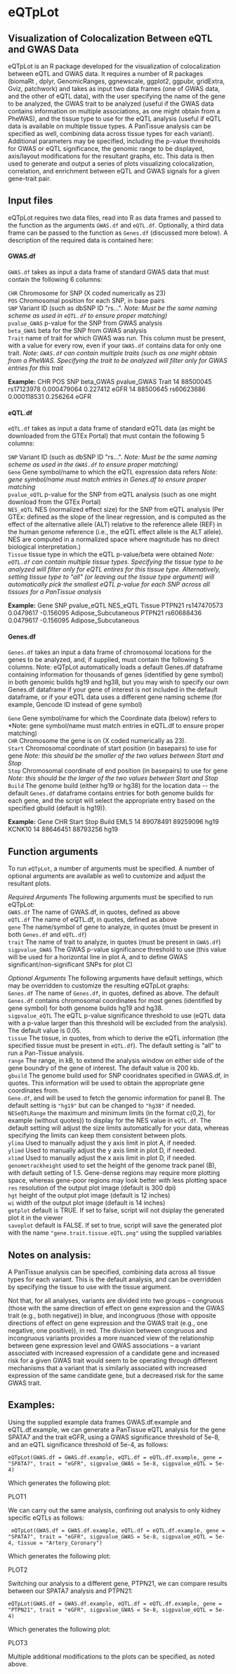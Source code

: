 # eQTpLot
## Visualization of Colocalization Between eQTL and GWAS Data

eQTpLot is an R package developed for the visualization of colocalization between eQTL and GWAS data. It requires a number of R packages (biomaRt , dplyr, GenomicRanges, ggnewscale, ggplot2, ggpubr, gridExtra, Gviz, patchwork) and takes as input two data frames (one of GWAS data, and the other of eQTL data), with the user specifying the name of the gene to be analyzed, the GWAS trait to be analyzed (useful if the GWAS data contains information on multiple associations, as one might obtain from a PheWAS), and the tissue type to use for the eQTL analysis (useful if eQTL data is available on multiple tissue types. A PanTissue analysis can be specified as well, combining data across tissue types for each variant). Additional parameters may be specified, including the p-value thresholds for GWAS or eQTL significance, the genomic range to be displayed, axis/layout modifications for the resultant graphs, etc. This data is then used to generate and output a series of plots visualizing colocalization, correlation, and enrichment between eQTL and GWAS signals for a given gene-trait pair.


## Input files
eQTpLot requires two data files, read into R as data frames and passed to the function as the arguments `GWAS.df` and `eQTL.df`. Optionally, a third data frame can be passed to the function as `Genes.df` (discussed more below). A description of the required data is contained here:

#### GWAS.df

`GWAS.df` takes as input a data frame of standard GWAS data that must contain the following 6 columns:

  `CHR` Chromosome for SNP (X coded numerically as 23)  
  `POS` Chromosomal position for each SNP, in base pairs  
  `SNP` Variant ID (such as dbSNP ID "rs...". *Note: Must be the same naming scheme as used in `eQTL.df` to ensure proper matching)*  
  `pvalue_GWAS` p-value for the SNP from GWAS analysis  
  `beta_GWAS` beta for the SNP from GWAS analysis  
  `Trait` name of trait for which GWAS was run. This column must be present, with a value for every row, even if your `GWAS.df` contains data for only one trait. *Note: `GWAS.df` can contain multiple traits (such as one might obtain from a PheWAS. Specifying the trait to be analyzed will filter only for GWAS entries for this trait*
  
**Example:**
    CHR	POS		SNP		beta_GWAS	pvalue_GWAS	Trait
    14		88500045	rs17123978	0.000479064	0.227412	eGFR
    14		88500645	rs60623686	0.000118531	0.256264	eGFR

  

#### eQTL.df
`eQTL.df` takes as input a data frame of standard eQTL data (as might be downloaded from the GTEx Portal) that must contain the following 5 columns:

`SNP` Variant ID (such as dbSNP ID "rs...". *Note: Must be the same naming scheme as used in the `GWAS.df` to ensure proper matching)*  
`Gene` Gene symbol/name to which the eQTL expression data refers *Note: gene symbol/name must match entries in Genes.df to ensure proper matching*  
`pvalue_eQTL` p-value for the SNP from eQTL analysis (such as one might download from the GTEx Portal)  
`NES_eQTL` NES (normalized effect size) for the SNP from eQTL analysis (Per GTEx: defined as the slope of the linear regression, and is computed as the effect of the alternative allele (ALT) relative to the reference allele (REF) in the human genome reference (i.e., the eQTL effect allele is the ALT allele). NES are computed in a normalized space where magnitude has no direct biological interpretation.)  
`Tissue` tissue type in which the eQTL p-value/beta were obtained *Note: `eQTL.df` can contain multiple tissue types. Specifying the tissue type to be analyzed will filter only for eQTL entires for this tissue type. Alternatively, setting tissue type to "all" (or leaving out the tissue type argument) will automatically pick the smallest eQTL p-value for each SNP across all tissues for a PanTissue analysis*
  
**Example:**
    Gene	SNP		pvalue_eQTL	NES_eQTL	Tissue
    PTPN21	rs147470573	0.0479617	-0.156095	Adipose_Subcutaneous
    PTPN21	rs60688436	0.0479617	-0.156095	Adipose_Subcutaneous



#### Genes.df
`Genes.df` takes an input a data frame of chromosomal locations for the genes to be analyzed, and, if supplied, must contain the following 5 columns. Note: eQTpLot automatically loads a default Genes.df dataframe containing information for thousands of genes (identified by gene symbol) in both genomic builds hg19 and hg38, but you may wish to specify our own Genes.df dataframe if your gene of interest is not included in the default dataframe, or if your eQTL data uses a different gene naming scheme (for example, Gencode ID instead of gene symbol)

`Gene` Gene symbol/name for which the Coordinate data (below) refers to *Note: gene symbol/name must match entries in eQTL.df to ensure proper matching)  
`CHR` Chromosome the gene is on (X coded numerically as 23).  
`Start` Chromosomal coordinate of start position (in basepairs) to use for gene *Note: this should be the smaller of the two values between Start and Stop*  
`Stop` Chromosomal coordinate of end position (in basepairs) to use for gene *Note: this should be the larger of the two values between Start and Stop*  
`Build` The genome build (either hg19 or hg38) for the location data -- the default `Genes.df` dataframe contains entries for both genome builds for each gene, and the script will select the appropriate entry based on the specified gbuild (default is hg19)).

**Example:**
    Gene		CHR	Start		Stop		Build
    EML5		14	89078491	89259096	hg19
    KCNK10	14	88646451	88793256	hg19
    


## Function arguments
To run `eQTpLot`, a number of arguments must be specified. A number of optional arguments are available as well to customize and adjust the resultant plots.

*Required Arguments*
The following arguments must be specified to run eQTpLot:   
`GWAS.df` The name of GWAS.df, in quotes, defined as above  
`eQTL.df` The name of eQTL.df, in quotes, defined as above  
`gene` The name/symbol of gene to analyze, in quotes (must be present in both `Genes.df` and `eQTL.df`)  
`trait` The name of trait to analyze, in quotes (must be present in `GWAS.df`)  
`sigpvalue_GWAS` The GWAS p-value significance threshold to use (this value will be used for a horizontal line in plot A, and to define GWAS significant/non-significant SNPs for plot C)


*Optional Arguments*
The following arguments have default settings, which may be overridden to customize the resulting eQTpLot graphs:  
`Genes.df` The name of `Genes.df`, in quotes, defined as above. The default `Genes.df` contains chromosomal coordinates for most genes (identified by gene symbol) for both genome builds hg19 and hg38.  
`sigpvalue_eQTL`  The eQTL p-value significance threshold to use (eQTL data with a p-value larger than this threshold will be excluded from the analysis). The default value is 0.05.  
`tissue` The tissue, in quotes, from which to derive the eQTL information (the specified tissue must be present in `eQTL.df`). The default setting is "all" to run a Pan-Tissue analysis.  
`range` The range, in kB, to extend the analysis window on either side of the gene boundry of the gene of interest. The default value is 200 kb.  
`gbuild` The genome build used for SNP cooridnates specified in GWAS.df, in quotes. This information will be used to obtain the appropriate gene coordinates from.  
`Gene.df`, and will be used to fetch the genomic information for panel B. The default setting is `"hg19"` but can be changed to `"hg38"` if needed.   
`NESeQTLRange` the maximum and minimum limits (in the format c(0,2), for example (without quotes)) to display for the NES value in  `eQTL.df`. The default setting will adjust the size limits automatically for your data, whereas specifying the limits can keep them consistent between plots.   
`ylima` Used to manually adjust the y axis limit in plot A, if needed.  
`ylimd` Used to manually adjust the y axis limit in plot D, if needed.  
`xlimd` Used to manually adjust the x axis limit in plot D, if needed.  
`genometrackheight` used to set the height of the genome track panel (B), with default setting of 1.5. Gene-dense regions may require more plotting space, whereas gene-poor regions may look better with less plotting space   
`res` resolution of the output plot image (default is 300 dpi)  
`hgt` height of the output plot image (default is 12 inches)  
`wi` width of the output plot image (default is 14 inches)  
`getplot` default is TRUE. If set to false, script will not dsiplay the generated plot it in the viewer  
`saveplot` default is FALSE. If set to true, script will save the generated plot with the name `"gene.trait.tissue.eQTL.png"` using the supplied variables


## Notes on analysis:
A PanTissue analysis can be specified, combining data across all tissue types for each variant. This is the default analysis, and can be overridden by specifying the tissue to use with the tissue argument.

Not that, for all analyses, variants are divided into two groups – congruous (those with the same direction of effect on gene expression and the GWAS trait (e.g., both negative)) in blue, and incongruous (those with opposite directions of effect on gene expression and the GWAS trait (e.g., one negative, one positive)), in red. The division between congruous and incongruous variants provides a more nuanced view of the relationship between gene expression level and GWAS associations – a variant associated with increased expression of a candidate gene and increased risk for a given GWAS trait would seem to be operating through different mechanisms that a variant that is similarly associated with increased expression of the same candidate gene, but a decreased risk for the same GWAS trait. 

## Examples:
Using the supplied example data frames GWAS.df.example and eQTL.df.example, we can generate a PanTissue eQTL analysis for the gene SPATA7 and the trait eGFR, using a GWAS significance threshold of 5e-8, and an eQTL significance threshold of 5e-4, as follows:

    eQTpLot(GWAS.df = GWAS.df.example, eQTL.df = eQTL.df.example, gene = "SPATA7", trait = "eGFR", sigpvalue_GWAS = 5e-8, sigpvalue_eQTL = 5e-4)

Which generates the following plot:

PLOT1

We can carry out the same analysis, confining out analysis to only kidney specific eQTLs as follows:

     eQTpLot(GWAS.df = GWAS.df.example, eQTL.df = eQTL.df.example, gene = "SPATA7", trait = "eGFR", sigpvalue_GWAS = 5e-8, sigpvalue_eQTL = 5e-4, tissue = "Artery_Coronary")

Which generates the following plot:

PLOT2

Switching our analysis to a different gene, PTPN21, we can compare results between our SPATA7 analysis and PTPN21:

    eQTpLot(GWAS.df = GWAS.df.example, eQTL.df = eQTL.df.example, gene = "PTPN21", trait = "eGFR", sigpvalue_GWAS = 5e-8, sigpvalue_eQTL = 5e-4)

Which generates the following plot:

PLOT3

Multiple additional modifications to the plots can be specified, as noted above.
